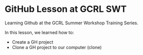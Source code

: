 # GitHub Lesson at GCRL SWT
Learning Github at the GCRL Summer Workshop Training Series.

In this lesson, we learned how to:
* Create a GH project
* Clone a GH project to our computer (clone)